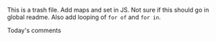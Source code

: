 This is a trash file.
Add maps and set in JS. Not sure if this should go in global readme. Also add looping of `for of` and `for in`.

Today's comments